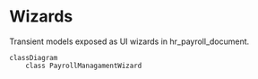 # Wizards

Transient models exposed as UI wizards in hr_payroll_document.

```mermaid
classDiagram
    class PayrollManagamentWizard
```
